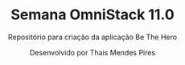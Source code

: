 <h1 align="center"> Semana OmniStack 11.0 </h1>
<p align="center"> Repositório para criação da aplicação Be The Hero </p>
<p align="center"> Desenvolvido por Thais Mendes Pires </p>
